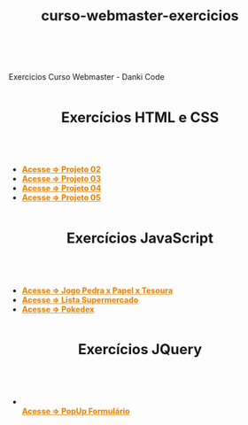 # curso-webmaster-exercicios

<style>

body {
    padding: 15px;
}

.container-lg.px-3.my-5.markdown-body {
    background-color: black;
    color: white;
    padding: 50px 40px;
    box-shadow: 0px 0px 20px black;
    border-radius: 15px;
}

h1#curso-webmaster-exercicios, h1{
    font-size: 1.8em;
    text-align: center;
    padding-bottom: 40px;
}

a {
    font-weight: 800;
    color: #e58b16;
}

container.conteudo {
    display: flex;
    flex-direction: column;
    margin: 33px 3%;
}
p .description{
    margin-botton: 40px;
}

</style>

<container class="conteudo">
<p class="description">Exercicios Curso Webmaster - Danki Code</p>


<h1>Exercícios HTML e CSS</h1>
<ul>
<li><a href="https://wandersonhrodrigues.github.io/curso-webmaster-exercicios/html_css/Projeto_02/" target="_blank">Acesse => Projeto 02</a></li>

<li><a href="https://wandersonhrodrigues.github.io/curso-webmaster-exercicios/html_css/Projeto_03/" target="_blank">Acesse => Projeto 03</a></li>

<li><a href="https://wandersonhrodrigues.github.io/curso-webmaster-exercicios/html_css/projeto_04/index.html" target="_blank">Acesse => Projeto 04</a></li>

<li><a href="https://wandersonhrodrigues.github.io/curso-webmaster-exercicios/html_css/projeto_05/index.html" target="_blank">Acesse => Projeto 05</a></li>
</ul>

 
<h1>Exercícios JavaScript</h1>

<ul>
<li><a href="https://wandersonhrodrigues.github.io/curso-webmaster-exercicios/JavaScript/pedrapapeltesoura/" target="_blank">Acesse => Jogo Pedra x Papel x Tesoura</a></li>

<li><a href="https://wandersonhrodrigues.github.io/curso-webmaster-exercicios/JavaScript/supermercado_app/" target="_blank">Acesse => Lista Supermercado</a></li>

<li><a href="https://wandersonhrodrigues.github.io/curso-webmaster-exercicios/JavaScript/pokedex">Acesse => Pokedex</a></li>
</ul>

<h1>Exercícios JQuery</h1>
<ul>
<li></li><a href="https://wandersonhrodrigues.github.io/curso-webmaster-exercicios/JQuery" target="_blank">Acesse => PopUp Formulário</a></li>
</ul>
</container><!--    conteudo    -->